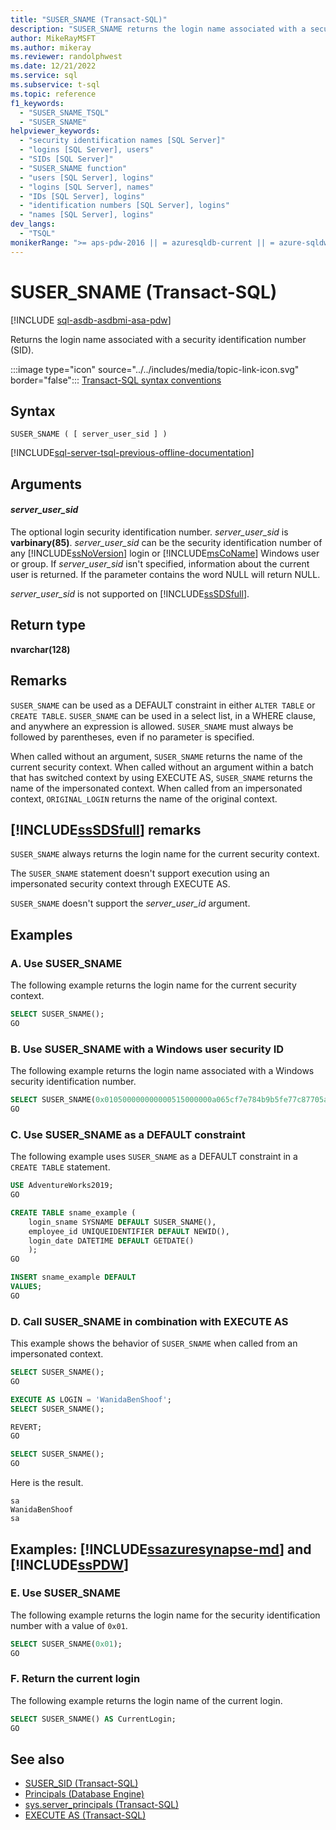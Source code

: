 ```yaml
---
title: "SUSER_SNAME (Transact-SQL)"
description: "SUSER_SNAME returns the login name associated with a security identification number (SID)."
author: MikeRayMSFT
ms.author: mikeray
ms.reviewer: randolphwest
ms.date: 12/21/2022
ms.service: sql
ms.subservice: t-sql
ms.topic: reference
f1_keywords:
  - "SUSER_SNAME_TSQL"
  - "SUSER_SNAME"
helpviewer_keywords:
  - "security identification names [SQL Server]"
  - "logins [SQL Server], users"
  - "SIDs [SQL Server]"
  - "SUSER_SNAME function"
  - "users [SQL Server], logins"
  - "logins [SQL Server], names"
  - "IDs [SQL Server], logins"
  - "identification numbers [SQL Server], logins"
  - "names [SQL Server], logins"
dev_langs:
  - "TSQL"
monikerRange: ">= aps-pdw-2016 || = azuresqldb-current || = azure-sqldw-latest || >= sql-server-2016 || >= sql-server-linux-2017 || = azuresqldb-mi-current"
---
```

# SUSER_SNAME (Transact-SQL)

[!INCLUDE [sql-asdb-asdbmi-asa-pdw](../../includes/applies-to-version/sql-asdb-asdbmi-asa-pdw.md)]

Returns the login name associated with a security identification number (SID).

:::image type="icon" source="../../includes/media/topic-link-icon.svg" border="false"::: [Transact-SQL syntax conventions](../../t-sql/language-elements/transact-sql-syntax-conventions-transact-sql.md)

## Syntax

```syntaxsql
SUSER_SNAME ( [ server_user_sid ] )
```

[!INCLUDE[sql-server-tsql-previous-offline-documentation](../../includes/sql-server-tsql-previous-offline-documentation.md)]

## Arguments

#### *server_user_sid*

The optional login security identification number. *server_user_sid* is **varbinary(85)**. *server_user_sid* can be the security identification number of any [!INCLUDE[ssNoVersion](../../includes/ssnoversion-md.md)] login or [!INCLUDE[msCoName](../../includes/msconame-md.md)] Windows user or group. If *server_user_sid* isn't specified, information about the current user is returned. If the parameter contains the word NULL will return NULL.

*server_user_sid* is not supported on [!INCLUDE[ssSDSfull](../../includes/sssdsfull-md.md)].

## Return type

**nvarchar(128)**

## Remarks

`SUSER_SNAME` can be used as a DEFAULT constraint in either `ALTER TABLE` or `CREATE TABLE`. `SUSER_SNAME` can be used in a select list, in a WHERE clause, and anywhere an expression is allowed. `SUSER_SNAME` must always be followed by parentheses, even if no parameter is specified.

When called without an argument, `SUSER_SNAME` returns the name of the current security context. When called without an argument within a batch that has switched context by using EXECUTE AS, `SUSER_SNAME` returns the name of the impersonated context. When called from an impersonated context, `ORIGINAL_LOGIN` returns the name of the original context.

## [!INCLUDE[ssSDSfull](../../includes/sssdsfull-md.md)] remarks

`SUSER_SNAME` always returns the login name for the current security context.

The `SUSER_SNAME` statement doesn't support execution using an impersonated security context through EXECUTE AS.

`SUSER_SNAME` doesn't support the *server_user_id* argument.

## Examples

### A. Use SUSER_SNAME

The following example returns the login name for the current security context.

```sql
SELECT SUSER_SNAME();
GO
```

### B. Use SUSER_SNAME with a Windows user security ID

The following example returns the login name associated with a Windows security identification number.

```sql
SELECT SUSER_SNAME(0x010500000000000515000000a065cf7e784b9b5fe77c87705a2e0000);
GO
```

### C. Use SUSER_SNAME as a DEFAULT constraint

The following example uses `SUSER_SNAME` as a DEFAULT constraint in a `CREATE TABLE` statement.

```sql
USE AdventureWorks2019;
GO

CREATE TABLE sname_example (
    login_sname SYSNAME DEFAULT SUSER_SNAME(),
    employee_id UNIQUEIDENTIFIER DEFAULT NEWID(),
    login_date DATETIME DEFAULT GETDATE()
    );
GO

INSERT sname_example DEFAULT
VALUES;
GO
```

### D. Call SUSER_SNAME in combination with EXECUTE AS

This example shows the behavior of `SUSER_SNAME` when called from an impersonated context.

```sql
SELECT SUSER_SNAME();
GO

EXECUTE AS LOGIN = 'WanidaBenShoof';
SELECT SUSER_SNAME();

REVERT;
GO

SELECT SUSER_SNAME();
GO
```

Here is the result.

```output
sa
WanidaBenShoof
sa
```

## Examples: [!INCLUDE[ssazuresynapse-md](../../includes/ssazuresynapse-md.md)] and [!INCLUDE[ssPDW](../../includes/sspdw-md.md)]

### E. Use SUSER_SNAME

The following example returns the login name for the security identification number with a value of `0x01`.

```sql
SELECT SUSER_SNAME(0x01);
GO
```

### F. Return the current login

The following example returns the login name of the current login.

```sql
SELECT SUSER_SNAME() AS CurrentLogin;
GO
```

## See also

- [SUSER_SID (Transact-SQL)](../../t-sql/functions/suser-sid-transact-sql.md)
- [Principals (Database Engine)](../../relational-databases/security/authentication-access/principals-database-engine.md)
- [sys.server_principals (Transact-SQL)](../../relational-databases/system-catalog-views/sys-server-principals-transact-sql.md)
- [EXECUTE AS (Transact-SQL)](../../t-sql/statements/execute-as-transact-sql.md)
